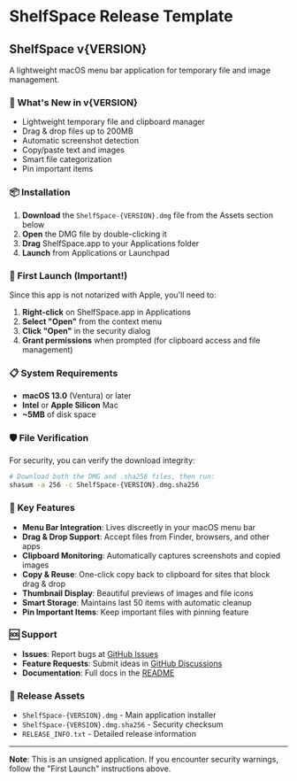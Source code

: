 # ShelfSpace Release Template

## ShelfSpace v{VERSION}

A lightweight macOS menu bar application for temporary file and image management.

### 🚀 What's New in v{VERSION}
- Lightweight temporary file and clipboard manager
- Drag & drop files up to 200MB
- Automatic screenshot detection
- Copy/paste text and images
- Smart file categorization
- Pin important items

### 📦 Installation

1. **Download** the `ShelfSpace-{VERSION}.dmg` file from the Assets section below
2. **Open** the DMG file by double-clicking it
3. **Drag** ShelfSpace.app to your Applications folder
4. **Launch** from Applications or Launchpad

### 🔐 First Launch (Important!)

Since this app is not notarized with Apple, you'll need to:

1. **Right-click** on ShelfSpace.app in Applications
2. **Select "Open"** from the context menu
3. **Click "Open"** in the security dialog
4. **Grant permissions** when prompted (for clipboard access and file management)

### 📋 System Requirements

- **macOS 13.0** (Ventura) or later
- **Intel** or **Apple Silicon** Mac
- **~5MB** of disk space

### 🛡️ File Verification

For security, you can verify the download integrity:

```bash
# Download both the DMG and .sha256 files, then run:
shasum -a 256 -c ShelfSpace-{VERSION}.dmg.sha256
```

### 🎯 Key Features

- **Menu Bar Integration**: Lives discreetly in your macOS menu bar
- **Drag & Drop Support**: Accept files from Finder, browsers, and other apps
- **Clipboard Monitoring**: Automatically captures screenshots and copied images
- **Copy & Reuse**: One-click copy back to clipboard for sites that block drag & drop
- **Thumbnail Display**: Beautiful previews of images and file icons
- **Smart Storage**: Maintains last 50 items with automatic cleanup
- **Pin Important Items**: Keep important files with pinning feature

### 🆘 Support

- **Issues**: Report bugs at [GitHub Issues](https://github.com/immdipu/shelfspace/issues)
- **Feature Requests**: Submit ideas in [GitHub Discussions](https://github.com/immdipu/shelfspace/discussions)
- **Documentation**: Full docs in the [README](https://github.com/immdipu/shelfspace#readme)

### 📄 Release Assets

- `ShelfSpace-{VERSION}.dmg` - Main application installer
- `ShelfSpace-{VERSION}.dmg.sha256` - Security checksum
- `RELEASE_INFO.txt` - Detailed release information

---

**Note**: This is an unsigned application. If you encounter security warnings, follow the "First Launch" instructions above.
